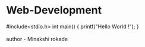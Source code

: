 # Web-Development
#include<stdio.h>
int main()
{
 printf("Hello World !");
}
<br>
<br>
author - Minakshi rokade
